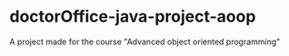 # doctorOffice-java-project-aoop
A project made for the course "Advanced object oriented programming"
